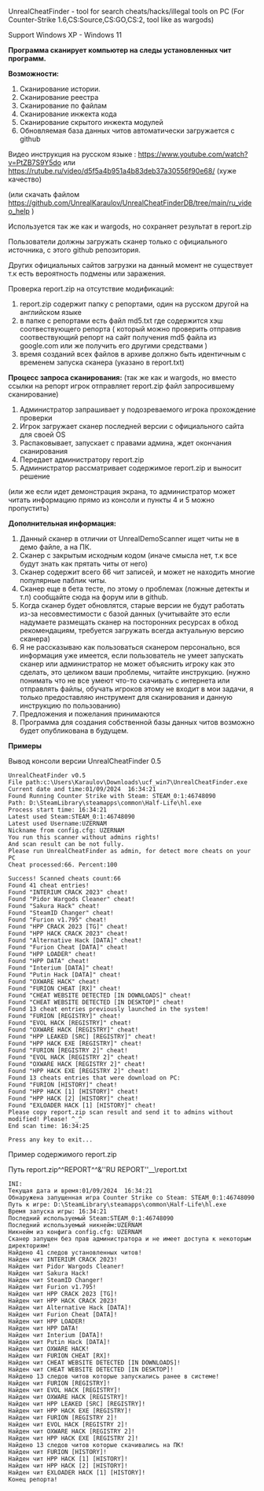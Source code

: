 UnrealCheatFinder - tool for search cheats/hacks/illegal tools on PC 
(For Counter-Strike 1.6,CS:Source,CS:GO,CS:2, tool like as wargods)

Support Windows XP - Windows 11

**Программа сканирует компьютер на следы установленных чит программ.**

**Возможности:**
1. Сканирование истории.
2. Сканирование реестра
3. Сканирование по файлам
4. Сканирование инжекта кода
5. Сканирование скрытого инжекта модулей
6. Обновляемая база данных читов автоматически загружается с github

Видео инструкция на русском языке : 
https://www.youtube.com/watch?v=PtZB7S9Y5do 
или https://rutube.ru/video/d5f5a4b951a4b83deb37a30556f90e68/ (хуже качество)

(или скачать файлом https://github.com/UnrealKaraulov/UnrealCheatFinderDB/tree/main/ru_video_help )

Используется так же как и wargods, но сохраняет результат в report.zip

Пользователи должны загружать сканер только с официального источника, с этого github репозитория.

Других официальных сайтов загрузки на данный момент не существует т.к есть вероятность подмены или заражения.

Проверка report.zip на отсутствие модификаций:
1. report.zip содержит папку с репортами, один на русском другой на английском языке
2. в папке с репортами есть файл md5.txt где содержится хэш соотвествующего репорта
( который можно проверить отправив соотвествующий репорт на сайт получения md5 файла из google.com или же получить его другими средствами )
3. время созданий всех файлов в архиве должно быть идентичным с временем запуска сканера (указано в report.txt)



**Процесс запроса сканирования:**
(так же как и wargods, но вместо ссылки на репорт игрок отправляет report.zip файл запросившему сканирование)
1. Администратор запрашивает у подозреваемого игрока прохождение проверки
2. Игрок загружает сканер последней версии с официального сайта для своей OS
3. Распаковывает, запускает с правами админа, ждет окончания сканирования
4. Передает администратору report.zip
5. Администратор рассматривает содержимое report.zip и выносит решение
   
(или же если идет демонстрация экрана, то администратор может читать информацию прямо из консоли и пункты 4 и 5 можно пропустить)



**Дополнительная информация:**
1. Данный сканер в отличии от UnrealDemoScanner ищет читы не в демо файле, а на ПК.
2. Сканер с закрытым исходным кодом
(иначе смысла нет, т.к все будут знать как прятать читы от него)
4. Сканер содержит всего 66 чит записей, и может не находить многие популярные паблик читы.
5. Сканер еще в бета тесте, по этому о проблемах (ложные детекты и т.п) сообщайте сюда на форум или в github.
6. Когда сканер будет обновлятся, старые версии не будут работать из-за несовместимости с базой данных
(учитывайте это если надумаете размещать сканер на посторонних ресурсах в обход рекомендациям, требуется загружать всегда актуальную версию сканера)
7. Я не рассказываю как пользоваться сканером персонально, вся информация уже имеется, если пользователь не умеет запускать сканер или администратор не может объяснить игроку как это сделать, это целиком ваши проблемы, читайте инструкцию.
(нужно понимать что не все умеют что-то скачивать с интернета или отправлять файлы, обучать игроков этому не входит в мои задачи, я только предоставляю инструмент для сканирования и данную инструкцию по пользованию)
8. Предложения и пожелания принимаются
9. Программа для создания собственной базы данных читов возможно будет опубликована в будущем.

**Примеры**

Вывод консоли версии UnrealCheatFinder 0.5

```
UnrealCheatFinder v0.5
File path:c:\Users\Karaulov\Downloads\ucf_win7\UnrealCheatFinder.exe
Current date and time:01/09/2024  16:34:21
Found Running Counter Strike with Steam: STEAM_0:1:46748090
Path: D:\SteamLibrary\steamapps\common\Half-Life\hl.exe
Process start time: 16:34:21
Latest used Steam:STEAM_0:1:46748090
Latest used Username:UZERNAM
Nickname from config.cfg: UZERNAM
You run this scanner without admins rights!
And scan result can be not fully.
Please run UnrealCheatFinder as admin, for detect more cheats on your PC
Cheat processed:66. Percent:100

Success! Scanned cheats count:66
Found 41 cheat entries!
Found "INTERIUM CRACK 2023" cheat!
Found "Pidor Wargods Cleaner" cheat!
Found "Sakura Hack" cheat!
Found "SteamID Changer" cheat!
Found "Furion v1.795" cheat!
Found "HPP CRACK 2023 [TG]" cheat!
Found "HPP HACK CRACK 2023" cheat!
Found "Alternative Hack [DATA]" cheat!
Found "Furion Cheat [DATA]" cheat!
Found "HPP LOADER" cheat!
Found "HPP DATA" cheat!
Found "Interium [DATA]" cheat!
Found "Putin Hack [DATA]" cheat!
Found "OXWARE HACK" cheat!
Found "FURION CHEAT [RX]" cheat!
Found "CHEAT WEBSITE DETECTED [IN DOWNLOADS]" cheat!
Found "CHEAT WEBSITE DETECTED [IN DESKTOP]" cheat!
Found 13 cheat entries previously launched in the system!
Found "FURION [REGISTRY]" cheat!
Found "EVOL HACK [REGISTRY]" cheat!
Found "OXWARE HACK [REGISTRY]" cheat!
Found "HPP LEAKED [SRC] [REGISTRY]" cheat!
Found "HPP HACK EXE [REGISTRY]" cheat!
Found "FURION [REGISTRY 2]" cheat!
Found "EVOL HACK [REGISTRY 2]" cheat!
Found "OXWARE HACK [REGISTRY 2]" cheat!
Found "HPP HACK EXE [REGISTRY 2]" cheat!
Found 13 cheats entries that were download on PC:
Found "FURION [HISTORY]" cheat!
Found "HPP HACK [1] [HISTORY]" cheat!
Found "HPP HACK [2] [HISTORY]" cheat!
Found "EXLOADER HACK [1] [HISTORY]" cheat!
Please copy report.zip scan result and send it to admins without modified! Please! ^_^
End scan time: 16:34:25

Press any key to exit...
```

Пример содержимого report.zip

Путь report.zip\^^REPORT^^\&''RU REPORT''__\report.txt
```
INI:
Текущая дата и время:01/09/2024  16:34:21
Обнаружена запущенная игра Counter Strike со Steam: STEAM_0:1:46748090
Путь к игре: D:\SteamLibrary\steamapps\common\Half-Life\hl.exe
Время запуска игры: 16:34:21
Последний используемый Steam:STEAM_0:1:46748090
Последний используемый никнейм:UZERNAM
Никнейм из конфига config.cfg: UZERNAM
Сканер запущен без прав администратора и не имеет доступа к некоторым директориям!
Найдено 41 следов установленных читов!
Найден чит INTERIUM CRACK 2023!
Найден чит Pidor Wargods Cleaner!
Найден чит Sakura Hack!
Найден чит SteamID Changer!
Найден чит Furion v1.795!
Найден чит HPP CRACK 2023 [TG]!
Найден чит HPP HACK CRACK 2023!
Найден чит Alternative Hack [DATA]!
Найден чит Furion Cheat [DATA]!
Найден чит HPP LOADER!
Найден чит HPP DATA!
Найден чит Interium [DATA]!
Найден чит Putin Hack [DATA]!
Найден чит OXWARE HACK!
Найден чит FURION CHEAT [RX]!
Найден чит CHEAT WEBSITE DETECTED [IN DOWNLOADS]!
Найден чит CHEAT WEBSITE DETECTED [IN DESKTOP]!
Найдено 13 следов читов которые запускались ранее в системе!
Найден чит FURION [REGISTRY]!
Найден чит EVOL HACK [REGISTRY]!
Найден чит OXWARE HACK [REGISTRY]!
Найден чит HPP LEAKED [SRC] [REGISTRY]!
Найден чит HPP HACK EXE [REGISTRY]!
Найден чит FURION [REGISTRY 2]!
Найден чит EVOL HACK [REGISTRY 2]!
Найден чит OXWARE HACK [REGISTRY 2]!
Найден чит HPP HACK EXE [REGISTRY 2]!
Найдено 13 следов читов которые скачивались на ПК!
Найден чит FURION [HISTORY]!
Найден чит HPP HACK [1] [HISTORY]!
Найден чит HPP HACK [2] [HISTORY]!
Найден чит EXLOADER HACK [1] [HISTORY]!
Конец репорта!
```
